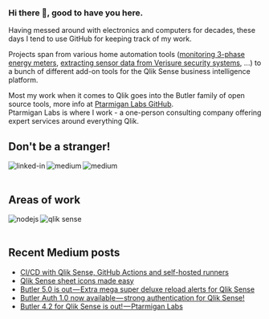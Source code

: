 ### Hi there 👋, good to have you here.

Having messed around with electronics and computers for decades, these days I tend to use GitHub for keeping track of my work.

Projects span from various home automation tools ([monitoring 3-phase energy meters](https://github.com/mountaindude/garo-gnm3d-moxa), [extracting sensor data from Verisure security systems](https://github.com/mountaindude/verisure-mqtt), ...) to a bunch of different add-on tools for the Qlik Sense business intelligence platform. 

Most my work when it comes to Qlik goes into the Butler family of open source tools, more info at [Ptarmigan Labs GitHub](https://github.com/ptarmiganlabs).  
Ptarmigan Labs is where I work - a one-person consulting company offering expert services around everything Qlik.

## Don't be a stranger!

[<img align="left" alt="linked-in" src="https://img.shields.io/badge/linkedin-%230077B5.svg?&style=for-the-badge&logo=linkedin&logoColor=white" />](https://www.linkedin.com/in/gorsan/)

[<img align="left" alt="medium" src="https://img.shields.io/badge/medium-%2312100E.svg?&style=for-the-badge&logo=medium&logoColor=white" />](https://mountaindude.medium.com/)

[<img align="left" alt="medium" src="https://img.shields.io/badge/-Ptarmigan%20Labs-lightgrey?style=for-the-badge&logo=github&logoColor=white&labelColor=blue" />](https://github.com/ptarmiganlabs)

<br>
<br>

## Areas of work

<img align="left" alt="nodejs" src="https://img.shields.io/badge/node.js%20-%2343853D.svg?&style=for-the-badge&logo=node.js&logoColor=white" />

[<img align="left" alt="qlik sense" src="https://img.shields.io/badge/Qlik%20Sense-brightgreen?style=for-the-badge" />](https://www.qlik.com/us/products/qlik-sense)

<br>
<br>

## Recent Medium posts

<!-- BLOG-POST-LIST:START -->
- [CI/CD with Qlik Sense, GitHub Actions and self-hosted runners](https://medium.com/ptarmigan-labs/ci-cd-with-qlik-sense-github-actions-and-self-hosted-runners-914dc993a533?source=rss-1628d6c8141c------2)
- [Qlik Sense sheet icons made easy](https://medium.com/ptarmigan-labs/qlik-sense-sheet-icons-made-easy-d5c131a2e325?source=rss-1628d6c8141c------2)
- [Butler 5.0 is out — Extra mega super deluxe reload alerts for Qlik Sense](https://medium.com/ptarmigan-labs/butler-5-0-is-out-extra-mega-super-deluxe-reload-alerts-for-qlik-sense-b4d4de436127?source=rss-1628d6c8141c------2)
- [Butler Auth 1.0 now available — strong authentication for Qlik Sense!](https://mountaindude.medium.com/butler-auth-1-0-now-available-strong-authentication-for-qlik-sense-a63459f7aac3?source=rss-1628d6c8141c------2)
- [Butler 4.2 for Qlik Sense is out! — Ptarmigan Labs](https://mountaindude.medium.com/butler-4-2-for-qlik-sense-is-out-ptarmigan-labs-9eb6a52adae9?source=rss-1628d6c8141c------2)
<!-- BLOG-POST-LIST:END -->

<!--
## Github stats

![Your Repository's Stats](https://github-readme-stats.vercel.app/api?username=mountaindude&show_icons=true)
-->

<!--
**mountaindude/mountaindude** is a ✨ _special_ ✨ repository because its `README.md` (this file) appears on your GitHub profile.

Here are some ideas to get you started:

- 🔭 I’m currently working on ...
- 🌱 I’m currently learning ...
- 👯 I’m looking to collaborate on ...
- 🤔 I’m looking for help with ...
- 💬 Ask me about ...
- 📫 How to reach me: ...
- 😄 Pronouns: ...
- ⚡ Fun fact: ...
-->
